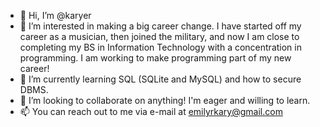 - 👋 Hi, I’m @karyer
- 👀 I’m interested in making a big career change. I have started off my career as a musician, then joined the military, and now I am close to completing my BS in Information Technology with a concentration in programming. I am working to make programming part of my new career!
- 🌱 I’m currently learning SQL (SQLite and MySQL) and how to secure DBMS. 
- 💞️ I’m looking to collaborate on anything! I'm eager and willing to learn.
- 📫 You can reach out to me via e-mail at emilyrkary@gmail.com

<!---
karyer/karyer is a ✨ special ✨ repository because its `README.md` (this file) appears on your GitHub profile.
You can click the Preview link to take a look at your changes.
--->
